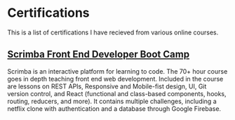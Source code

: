 # Certifications
This is a list of certifications I have recieved from various online courses.

## [Scrimba Front End Developer Boot Camp](https://scrimba.com/certificate/uQmvNMCG/gfrontend)
Scrimba is an interactive platform for learning to code. The 70+ hour course goes in depth teaching front end web development. Included in the course are lessons on REST APIs, Responsive and Mobile-fist design, UI, Git version control, and React (functional and class-based components, hooks, routing, reducers, and more). 
It contains multiple challenges, including a netflix clone with authentication and a database through Google Firebase.
